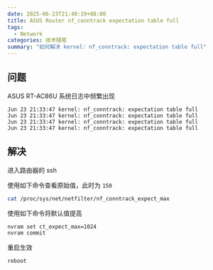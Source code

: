 ```yaml
---
date: 2025-06-23T21:40:19+08:00
title: ASUS Router nf_conntrack expectation table full
tags:
  - Network
categories: 技术随笔
summary: "如何解决 kernel: nf_conntrack: expectation table full"
---
```


## 问题

ASUS RT-AC86U 系统日志中频繁出现

```plain
Jun 23 21:33:47 kernel: nf_conntrack: expectation table full
Jun 23 21:33:47 kernel: nf_conntrack: expectation table full
Jun 23 21:33:47 kernel: nf_conntrack: expectation table full
Jun 23 21:33:47 kernel: nf_conntrack: expectation table full 
```

## 解决

进入路由器的 ssh

使用如下命令查看原始值，此时为 `150`

```bash
cat /proc/sys/net/netfilter/nf_conntrack_expect_max
```

使用如下命令将默认值提高

```bash
nvram set ct_expect_max=1024  
nvram commit
```

重启生效

```bash
reboot
```
